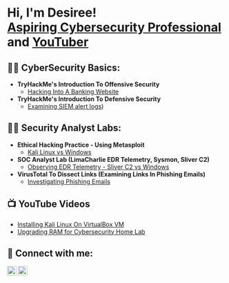 <h1>Hi, I'm Desiree! <br/> <a href="https://www.linkedin.com/in/desiree-turner-bremer/">Aspiring Cybersecurity Professional</a> and <a href="https://www.youtube.com/channel/UCL5gbB0neu_Devtx_v9BSdA">YouTuber</a></h1>

<h2>👨‍💻 CyberSecurity Basics:</h2>

- <b>TryHackMe's Introduction To Offensive Security</b>
  - [Hacking Into A Banking Website](https://github.com/BremerTech/THM-Offensive-Security)
- <b>TryHackMe's Introduction To Defensive Security</b>
  - [Examining SIEM alert logs](https://bremertech.com/tryhackme-intro-to-defensive-security/))
    

<h2>👨‍💻 Security Analyst Labs:</h2>

- <b>Ethical Hacking Practice - Using Metasploit</b>
  - [Kali Linux vs Windows](https://bremertech.com/kali-linux-vs-windows-exploring-metasploit/)
- <b>SOC Analyst Lab (LimaCharlie EDR Telemetry, Sysmon, Sliver C2)</b>
  - [Observing EDR Telemetry - Sliver C2 vs Windows](https://bremertech.com/soc-analyst-lab-x-limacharlie-telemetry/)
- <b>VirusTotal To Dissect Links (Examining Links In Phishing Emails)</b>
  - [Investigating Phishing Emails](https://www.youtube.com/watch?v=Df2roqJ2PPg)

<h2>📺 YouTube Videos</h2>

- [Installing Kali Linux On VirtualBox VM](https://www.youtube.com/watch?v=46iDWiUBUy8)
- [Upgrading RAM for Cybersecurity Home Lab](https://www.youtube.com/watch?v=14Ow3r53c2s)


<h2> 🤳 Connect with me:</h2>

[<img align="left" alt="BremerTech | YouTube" width="22px" src="https://cdn.jsdelivr.net/npm/simple-icons@v3/icons/youtube.svg" />][youtube]
[<img align="left" alt="BremerTech | LinkedIn" width="22px" src="https://cdn.jsdelivr.net/npm/simple-icons@v3/icons/linkedin.svg" />][linkedin]


[youtube]: https://www.youtube.com/channel/UCL5gbB0neu_Devtx_v9BSdA
[linkedin]: https://www.linkedin.com/in/desiree-turner-bremer

<!--
**bremertech/bremertech** is a ✨ _special_ ✨ repository because its `README.md` (this file) appears on your GitHub profile.

Here are some ideas to get you started:

- 🔭 I’m currently working on ...
- 🌱 I’m currently learning ...
- 👯 I’m looking to collaborate on ...
- 🤔 I’m looking for help with ...
- 💬 Ask me about ...
- 📫 How to reach me: ...
- 😄 Pronouns: ...
- ⚡ Fun fact: ...
-->
